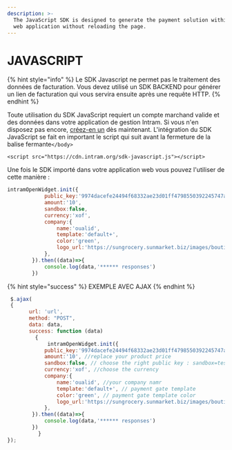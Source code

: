 ```yaml
---
description: >-
  The JavaScript SDK is designed to generate the payment solution within your
  web application without reloading the page.
---
```


# JAVASCRIPT

{% hint style="info" %}
Le SDK Javascript ne permet pas le traitement des données de facturation. Vous devez utilisé un SDK BACKEND pour générer un lien de facturation qui vous servira ensuite après une requête HTTP.
{% endhint %}

Toute utilisation du SDK JavaScript requiert un compte marchand valide et des données dans votre application de gestion Intram. Si vous n'en disposez pas encore, [créez-en un](https://account.intram.org/register) dès maintenant. L'intégration du SDK JavaScript se fait en important le script qui suit avant la fermeture de la balise fermante`</body>`&#x20;

```markup
<script src="https://cdn.intram.org/sdk-javascript.js"></script>
```

Une fois le SDK importé dans votre application web vous pouvez l'utiliser de cette manière :&#x20;

```javascript
intramOpenWidget.init({
            public_key:'9974dacefe24494f68332ae23d01ff4798550392245747ac0393866fc90320bd', //your public api key
            amount:'10',
            sandbox:false,
            currency:'xof',
            company:{ 
                name:'oualid',
                template:'default+',
                color:'green',
                logo_url:'https://sungrocery.sunmarket.biz/images/boutiques/logos/1635548675-logo.jpg'
            },
        }).then((data)=>{
            console.log(data,'****** responses')
        })
```

{% hint style="success" %}
EXEMPLE AVEC AJAX
{% endhint %}

```javascript
 $.ajax(
 {
       url: 'url',
       method: "POST",
       data: data,
       success: function (data) 
         {
             intramOpenWidget.init({
            public_key:'9974dacefe24494f68332ae23d01ff4798550392245747ac0393866fc90320bd', //your public api key
            amount:'10', //replace your product price 
            sandbox:false, // choose the right public key : sandbox=test or live (see your intram account)
            currency:'xof', //choose the currency
            company:{ 
                name:'oualid', //your company namr
                template:'default+', // payment gate template
                color:'green', // payment gate template color
                logo_url:'https://sungrocery.sunmarket.biz/images/boutiques/logos/1635548675-logo.jpg' // your company logo
            },
        }).then((data)=>{
            console.log(data,'****** responses')
        })
          }
});
```
